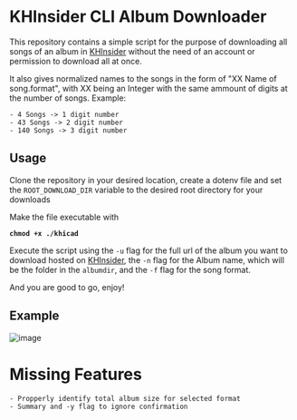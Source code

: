 # KHInsider CLI Album Downloader
This repository contains a simple script for the purpose of downloading all songs of an album in [KHInsider](https://downloads.khinsider.com/) without the need of an account or permission to download all at once.

It also gives normalized names to the songs in the form of "XX Name of song.format", with XX being an Integer with the same ammount of digits at the number of songs. Example:
```
- 4 Songs -> 1 digit number
- 43 Songs -> 2 digit number
- 140 Songs -> 3 digit number
```

## Usage
Clone the repository in your desired location, create a dotenv file and set the `ROOT_DOWNLOAD_DIR` variable to the desired root directory for your downloads

Make the file executable with

 **`chmod +x ./khicad`**

Execute the script using the `-u` flag for the full url of the album you want to download hosted on [KHInsider](https://downloads.khinsider.com/), the `-n` flag for the Album name, which will be the folder in the `albumdir`, and the `-f` flag for the song format.

And you are good to go, enjoy!

## Example

![image](https://user-images.githubusercontent.com/121802206/210351230-f5610177-1985-43b8-ad41-4b34dff7c707.png)

# Missing Features

```
- Propperly identify total album size for selected format
- Summary and -y flag to ignore confirmation
```
